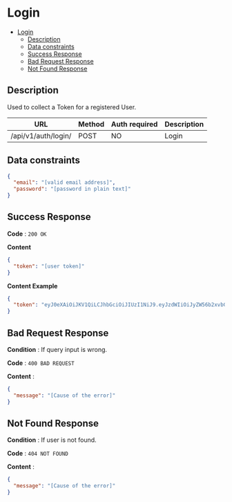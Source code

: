 # Login

<!--toc:start-->

- [Login](#login)
  - [Description](#description)
  - [Data constraints](#data-constraints)
  - [Success Response](#success-response)
  - [Bad Request Response](#bad-request-response)
  - [Not Found Response](#not-found-response)
  <!--toc:end-->

## Description

Used to collect a Token for a registered User.

| URL                 | Method | Auth required | Description |
| ------------------- | ------ | ------------- | ----------- |
| /api/v1/auth/login/ | POST   | NO            | Login       |

## Data constraints

```json
{
  "email": "[valid email address]",
  "password": "[password in plain text]"
}
```

## Success Response

**Code** : `200 OK`

**Content**

```json
{
  "token": "[user token]"
}
```

**Content Example**

```json
{
  "token": "eyJ0eXAiOiJKV1QiLCJhbGciOiJIUzI1NiJ9.eyJzdWIiOiJyZW56b2xvbGkxQGhvdG1haWwuY29tIiwiZXhwIjoxNzIzMTA1MjU1fQ.R8WslwDOrvGDiqB-CyPPF-m7W_L1WYFWcWKhW-xEY38"
}
```

## Bad Request Response

**Condition** : If query input is wrong.

**Code** : `400 BAD REQUEST`

**Content** :

```json
{
  "message": "[Cause of the error]"
}
```

## Not Found Response

**Condition** : If user is not found.

**Code** : `404 NOT FOUND`

**Content** :

```json
{
  "message": "[Cause of the error]"
}
```
